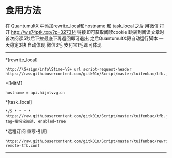 # 食用方法
在 QuantumultX 中添加rewrite_local和hostname 和 task_local 之后
用微信 打开 http://w.s74ptk.top/?p=327314 链接即可获取阅读cookie
跳转到阅读文章时首次阅读5秒后下拉最底下再返回即可退出
之后QuantumultX将自动运行脚本
一天稳定3块 自动体现 微信3毛 支付宝1毛即可体现
***
*[rewrite_local]
``````
http://\S+sign/info\Stime=\S+ url script-request-header https://raw.githubusercontent.com/gitk01n/Script/master/tuifenbao/tfb.js
``````
*[MitM]
``````
hostname = api.hijmlvvg.cn
``````
*[task_local]
``````
*/5 * * * * https://raw.githubusercontent.com/gitk01n/Script/master/tuifenbao/tfb.js, tag=推粉宝阅读, enabled=true 
``````
*远程订阅 重写-引用
``````
https://raw.githubusercontent.com/gitk01n/Script/master/tuifenbao/rewrite-remote-tfb.conf
``````
***
